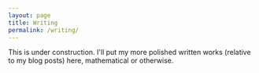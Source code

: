 ```yaml
---
layout: page
title: Writing
permalink: /writing/
---
```


This is under construction. I'll put my more polished written works (relative to my blog posts) here, mathematical or otherwise. 


